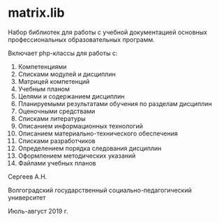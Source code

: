 # matrix.lib
Набор библиотек для работы с учебной документацией основных профессиональных образовательных программ.

Включает php-классы для работы с:

1. Компетенциями
2. Списками модулей и дисциплин
3. Матрицей компетенций
4. Учебным планом
5. Целями и содержанием дисциплин
6. Планируемыми результатами обучения по разделам дисциплин
7. Оценочными средствами
8. Списками литературы
9. Описанием информационных технологий
10. Описанием материально-технического обеспечения
11. Списками разработчиков
12. Определением порядка следования дисциплин
13. Оформлением методических указаний
14. Файлами учебных планов



Сергеев А.Н.

Волгоградский государственный социально-педагогический университет

Июль-август 2019 г.

